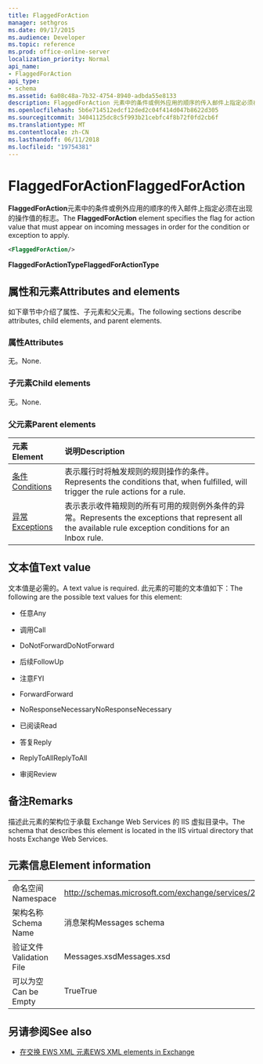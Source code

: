 ```yaml
---
title: FlaggedForAction
manager: sethgros
ms.date: 09/17/2015
ms.audience: Developer
ms.topic: reference
ms.prod: office-online-server
localization_priority: Normal
api_name:
- FlaggedForAction
api_type:
- schema
ms.assetid: 6a08c48a-7b32-4754-8940-adbda55e8133
description: FlaggedForAction 元素中的条件或例外应用的顺序的传入邮件上指定必须在出现的操作值的标志。
ms.openlocfilehash: 5b6e714512edcf12ded2c04f414d047b8622d305
ms.sourcegitcommit: 34041125dc8c5f993b21cebfc4f8b72f0fd2cb6f
ms.translationtype: MT
ms.contentlocale: zh-CN
ms.lasthandoff: 06/11/2018
ms.locfileid: "19754381"
---
```

# <a name="flaggedforaction"></a><span data-ttu-id="07a2a-103">FlaggedForAction</span><span class="sxs-lookup"><span data-stu-id="07a2a-103">FlaggedForAction</span></span>

<span data-ttu-id="07a2a-104">**FlaggedForAction**元素中的条件或例外应用的顺序的传入邮件上指定必须在出现的操作值的标志。</span><span class="sxs-lookup"><span data-stu-id="07a2a-104">The **FlaggedForAction** element specifies the flag for action value that must appear on incoming messages in order for the condition or exception to apply.</span></span> 
  
```XML
<FlaggedForAction/>
```

 <span data-ttu-id="07a2a-105">**FlaggedForActionType**</span><span class="sxs-lookup"><span data-stu-id="07a2a-105">**FlaggedForActionType**</span></span>
## <a name="attributes-and-elements"></a><span data-ttu-id="07a2a-106">属性和元素</span><span class="sxs-lookup"><span data-stu-id="07a2a-106">Attributes and elements</span></span>

<span data-ttu-id="07a2a-107">如下章节中介绍了属性、子元素和父元素。</span><span class="sxs-lookup"><span data-stu-id="07a2a-107">The following sections describe attributes, child elements, and parent elements.</span></span>
  
### <a name="attributes"></a><span data-ttu-id="07a2a-108">属性</span><span class="sxs-lookup"><span data-stu-id="07a2a-108">Attributes</span></span>

<span data-ttu-id="07a2a-109">无。</span><span class="sxs-lookup"><span data-stu-id="07a2a-109">None.</span></span>
  
### <a name="child-elements"></a><span data-ttu-id="07a2a-110">子元素</span><span class="sxs-lookup"><span data-stu-id="07a2a-110">Child elements</span></span>

<span data-ttu-id="07a2a-111">无。</span><span class="sxs-lookup"><span data-stu-id="07a2a-111">None.</span></span>
  
### <a name="parent-elements"></a><span data-ttu-id="07a2a-112">父元素</span><span class="sxs-lookup"><span data-stu-id="07a2a-112">Parent elements</span></span>

|<span data-ttu-id="07a2a-113">**元素**</span><span class="sxs-lookup"><span data-stu-id="07a2a-113">**Element**</span></span>|<span data-ttu-id="07a2a-114">**说明**</span><span class="sxs-lookup"><span data-stu-id="07a2a-114">**Description**</span></span>|
|:-----|:-----|
|[<span data-ttu-id="07a2a-115">条件</span><span class="sxs-lookup"><span data-stu-id="07a2a-115">Conditions</span></span>](conditions.md) <br/> |<span data-ttu-id="07a2a-116">表示履行时将触发规则的规则操作的条件。</span><span class="sxs-lookup"><span data-stu-id="07a2a-116">Represents the conditions that, when fulfilled, will trigger the rule actions for a rule.</span></span>  <br/> |
|[<span data-ttu-id="07a2a-117">异常</span><span class="sxs-lookup"><span data-stu-id="07a2a-117">Exceptions</span></span>](exceptions.md) <br/> |<span data-ttu-id="07a2a-118">表示表示收件箱规则的所有可用的规则例外条件的异常。</span><span class="sxs-lookup"><span data-stu-id="07a2a-118">Represents the exceptions that represent all the available rule exception conditions for an Inbox rule.</span></span>  <br/> |
   
## <a name="text-value"></a><span data-ttu-id="07a2a-119">文本值</span><span class="sxs-lookup"><span data-stu-id="07a2a-119">Text value</span></span>

<span data-ttu-id="07a2a-120">文本值是必需的。</span><span class="sxs-lookup"><span data-stu-id="07a2a-120">A text value is required.</span></span> <span data-ttu-id="07a2a-121">此元素的可能的文本值如下：</span><span class="sxs-lookup"><span data-stu-id="07a2a-121">The following are the possible text values for this element:</span></span>
  
- <span data-ttu-id="07a2a-122">任意</span><span class="sxs-lookup"><span data-stu-id="07a2a-122">Any</span></span>
    
- <span data-ttu-id="07a2a-123">调用</span><span class="sxs-lookup"><span data-stu-id="07a2a-123">Call</span></span>
    
- <span data-ttu-id="07a2a-124">DoNotForward</span><span class="sxs-lookup"><span data-stu-id="07a2a-124">DoNotForward</span></span>
    
- <span data-ttu-id="07a2a-125">后续</span><span class="sxs-lookup"><span data-stu-id="07a2a-125">FollowUp</span></span>
    
- <span data-ttu-id="07a2a-126">注意</span><span class="sxs-lookup"><span data-stu-id="07a2a-126">FYI</span></span>
    
- <span data-ttu-id="07a2a-127">Forward</span><span class="sxs-lookup"><span data-stu-id="07a2a-127">Forward</span></span>
    
- <span data-ttu-id="07a2a-128">NoResponseNecessary</span><span class="sxs-lookup"><span data-stu-id="07a2a-128">NoResponseNecessary</span></span>
    
- <span data-ttu-id="07a2a-129">已阅读</span><span class="sxs-lookup"><span data-stu-id="07a2a-129">Read</span></span>
    
- <span data-ttu-id="07a2a-130">答复</span><span class="sxs-lookup"><span data-stu-id="07a2a-130">Reply</span></span>
    
- <span data-ttu-id="07a2a-131">ReplyToAll</span><span class="sxs-lookup"><span data-stu-id="07a2a-131">ReplyToAll</span></span>
    
- <span data-ttu-id="07a2a-132">审阅</span><span class="sxs-lookup"><span data-stu-id="07a2a-132">Review</span></span>
    
## <a name="remarks"></a><span data-ttu-id="07a2a-133">备注</span><span class="sxs-lookup"><span data-stu-id="07a2a-133">Remarks</span></span>

<span data-ttu-id="07a2a-134">描述此元素的架构位于承载 Exchange Web Services 的 IIS 虚拟目录中。</span><span class="sxs-lookup"><span data-stu-id="07a2a-134">The schema that describes this element is located in the IIS virtual directory that hosts Exchange Web Services.</span></span>
  
## <a name="element-information"></a><span data-ttu-id="07a2a-135">元素信息</span><span class="sxs-lookup"><span data-stu-id="07a2a-135">Element information</span></span>

|||
|:-----|:-----|
|<span data-ttu-id="07a2a-136">命名空间</span><span class="sxs-lookup"><span data-stu-id="07a2a-136">Namespace</span></span>  <br/> |http://schemas.microsoft.com/exchange/services/2006/messages  <br/> |
|<span data-ttu-id="07a2a-137">架构名称</span><span class="sxs-lookup"><span data-stu-id="07a2a-137">Schema Name</span></span>  <br/> |<span data-ttu-id="07a2a-138">消息架构</span><span class="sxs-lookup"><span data-stu-id="07a2a-138">Messages schema</span></span>  <br/> |
|<span data-ttu-id="07a2a-139">验证文件</span><span class="sxs-lookup"><span data-stu-id="07a2a-139">Validation File</span></span>  <br/> |<span data-ttu-id="07a2a-140">Messages.xsd</span><span class="sxs-lookup"><span data-stu-id="07a2a-140">Messages.xsd</span></span>  <br/> |
|<span data-ttu-id="07a2a-141">可以为空</span><span class="sxs-lookup"><span data-stu-id="07a2a-141">Can be Empty</span></span>  <br/> |<span data-ttu-id="07a2a-142">True</span><span class="sxs-lookup"><span data-stu-id="07a2a-142">True</span></span>  <br/> |
   
## <a name="see-also"></a><span data-ttu-id="07a2a-143">另请参阅</span><span class="sxs-lookup"><span data-stu-id="07a2a-143">See also</span></span>



- [<span data-ttu-id="07a2a-144">在交换 EWS XML 元素</span><span class="sxs-lookup"><span data-stu-id="07a2a-144">EWS XML elements in Exchange</span></span>](ews-xml-elements-in-exchange.md)

